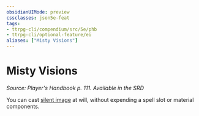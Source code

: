 ```yaml
---
obsidianUIMode: preview
cssclasses: json5e-feat
tags:
- ttrpg-cli/compendium/src/5e/phb
- ttrpg-cli/optional-feature/ei
aliases: ["Misty Visions"]
---
```

# Misty Visions
*Source: Player's Handbook p. 111. Available in the <span title='Systems Reference Document (5.1)'>SRD</span>*  

You can cast [silent image](3-Mechanics/CLI/spells/silent-image.md) at will, without expending a spell slot or material components.
